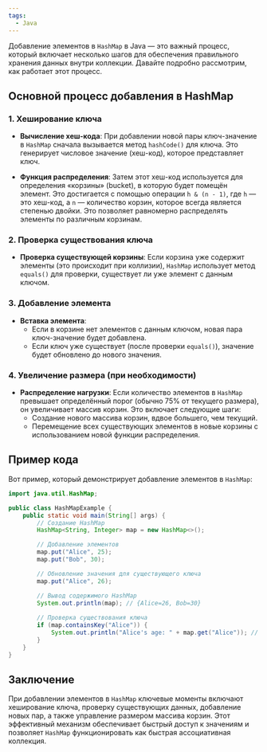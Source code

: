 ```yaml
---
tags:
  - Java
---
```

Добавление элементов в `HashMap` в Java — это важный процесс, который включает несколько шагов для обеспечения правильного хранения данных внутри коллекции. Давайте подробно рассмотрим, как работает этот процесс.

## Основной процесс добавления в HashMap

### 1. Хеширование ключа

- **Вычисление хеш-кода**: При добавлении новой пары ключ-значение в `HashMap` сначала вызывается метод `hashCode()` для ключа. Это генерирует числовое значение (хеш-код), которое представляет ключ.
  
- **Функция распределения**: Затем этот хеш-код используется для определения «корзины» (bucket), в которую будет помещён элемент. Это достигается с помощью операции `h & (n - 1)`, где `h` — это хеш-код, а `n` — количество корзин, которое всегда является степенью двойки. Это позволяет равномерно распределять элементы по различным корзинам.

### 2. Проверка существования ключа

- **Проверка существующей корзины**: Если корзина уже содержит элементы (это происходит при коллизии), `HashMap` использует метод `equals()` для проверки, существует ли уже элемент с данным ключом.

### 3. Добавление элемента

- **Вставка элемента**: 
  - Если в корзине нет элементов с данным ключом, новая пара ключ-значение будет добавлена.
  - Если ключ уже существует (после проверки `equals()`), значение будет обновлено до нового значения.

### 4. Увеличение размера (при необходимости)

- **Распределение нагрузки**: Если количество элементов в `HashMap` превышает определённый порог (обычно 75% от текущего размера), он увеличивает массив корзин. Это включает следующие шаги:
  - Создание нового массива корзин, вдвое большего, чем текущий.
  - Перемещение всех существующих элементов в новые корзины с использованием новой функции распределения.

## Пример кода

Вот пример, который демонстрирует добавление элементов в `HashMap`:

```java
import java.util.HashMap;

public class HashMapExample {
    public static void main(String[] args) {
        // Создание HashMap
        HashMap<String, Integer> map = new HashMap<>();

        // Добавление элементов
        map.put("Alice", 25);
        map.put("Bob", 30);

        // Обновление значения для существующего ключа
        map.put("Alice", 26);

        // Вывод содержимого HashMap
        System.out.println(map); // {Alice=26, Bob=30}
        
        // Проверка существования ключа
        if (map.containsKey("Alice")) {
            System.out.println("Alice's age: " + map.get("Alice")); // Alice's age: 26
        }
    }
}
```

## Заключение

При добавлении элементов в `HashMap` ключевые моменты включают хеширование ключа, проверку существующих данных, добавление новых пар, а также управление размером массива корзин. Этот эффективный механизм обеспечивает быстрый доступ к значениям и позволяет `HashMap` функционировать как быстрая ассоциативная коллекция.